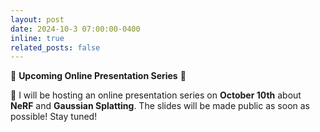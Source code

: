 ```yaml
---
layout: post
date: 2024-10-3 07:00:00-0400
inline: true
related_posts: false
---
```


📢 **Upcoming Online Presentation Series** 📅

📅 I will be hosting an online presentation series on **October 10th** about **NeRF** and **Gaussian Splatting**. The slides will be made public as soon as possible! Stay tuned! 
